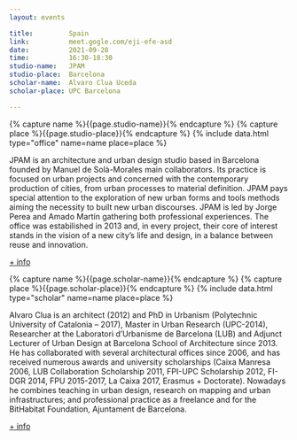 ```yaml
---
layout: events

title:         Spain
link:          meet.gogle.com/eji-efe-asd
date:          2021-09-28
time:          16:30-18:30
studio-name:   JPAM
studio-place:  Barcelona
scholar-name:  Alvaro Clua Uceda
scholar-place: UPC Barcelona

---
```

{% capture name %}{{page.studio-name}}{% endcapture %}
{% capture place %}{{page.studio-place}}{% endcapture %}
{% include data.html type="office" name=name place=place %}

JPAM is an architecture and urban design studio based in Barcelona founded by Manuel de Solà-Morales main collaborators. Its practice is focused on urban projects and concerned with the contemporary production of cities, from urban processes to material definition. JPAM pays special attention to the exploration of new urban forms and tools methods aiming the necessity to built new urban discourses. JPAM is led by Jorge Perea and Amado Martín gathering both professional experiences. The office was estabilished in 2013 and, in every project, their core of interest stands in the vision of a new city’s life and design, in a balance between reuse and innovation.

[+ info](http://jpam.eu/about-jpam-city-makers.html)

{% capture name %}{{page.scholar-name}}{% endcapture %}
{% capture place %}{{page.scholar-place}}{% endcapture %}
{% include data.html type="scholar" name=name place=place %}

Alvaro Clua  is an architect (2012) and PhD in Urbanism (Polytechnic University of Catalonia – 2017), Master in Urban Research (UPC-2014), Researcher at the Laboratori d’Urbanisme de Barcelona (LUB) and Adjunct Lecturer of Urban Design at Barcelona School of Architecture since 2013. He has collaborated with several architectural offices since 2006, and has received numerous awards and university scholarships (Caixa Manresa 2006, LUB Collaboration Scholarship 2011, FPI-UPC Scholarship 2012, FI-DGR 2014, FPU 2015-2017, La Caixa 2017, Erasmus + Doctorate). Nowadays he combines teaching in urban design, research on mapping and urban infrastructures; and professional practice as a freelance and for the BitHabitat Foundation, Ajuntament de Barcelona.

[+ info](http://alvaroclua.com/about/)
